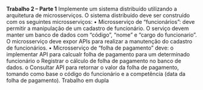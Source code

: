 <strong>Trabalho 2 – Parte 1</strong>
Implemente um sistema distribuído utilizando a arquitetura de microsserviços. O sistema distribuído deve
ser construído com os seguintes microsserviços:
• Microsserviço de “funcionários”: deve permitir a manipulação de um cadastro de funcionário. O
serviço devem manter um banco de dados com “código”, “nome” e “cargo do funcionario”. O
microsserviço deve expor APIs para realizar a manutenção do cadastro de funcionários.
• Microsserviço de “folha de pagamento” deve:
o implementar API para calcualr folha de pagamento para um determinado funcionário
o Registrar o cálculo de folha de pagamento no banco de dados.
o Consultar API para retornar o valor da folha de pagamento, tomando como base o código do
funcionário e a competência (data da folha de pagamento).
Trabalho em dupla
